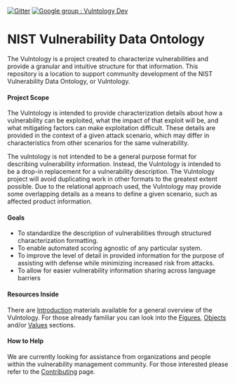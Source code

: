 [![Gitter](https://badges.gitter.im/vulntology/community.svg)](https://gitter.im/vulntology/community?utm_source=badge&utm_medium=badge&utm_campaign=pr-badge) [![Google group : Vulntology Dev](https://img.shields.io/badge/Google%20Group-Vulntology%20Dev-blue.svg)](https://groups.google.com/a/list.nist.gov/forum/#!forum/vulntology-dev)

# NIST Vulnerability Data Ontology

 The Vulntology is a project created to characterize vulnerabilities and provide a granular and intuitive structure for that information. This repository is a location to support community development of the NIST Vulnerability Data Ontology, or Vulntology.


#### Project Scope

The Vulntology is intended to provide characterization details about how a vulnerability can be exploited, what the impact of that exploit will be, and what mitigating factors can make exploitation difficult. These details are provided in the context of a given attack scenario, which may differ in characteristics from other scenarios for the same vulnerability.

The vulntology is not intended to be a general purpose format for describing vulnerability information. Instead, the Vulntology is intended to be a drop-in replacement for a vulnerability description. The Vulntology project will avoid duplicating work in other formats to the greatest extent possible.  Due to the relational approach used, the Vulntology may provide some overlapping details as a means to define a given scenario, such as affected product information.


#### Goals

- To standardize the description of vulnerabilities through structured characterization formatting.
- To enable automated scoring agnostic of any particular system.
- To improve the level of detail in provided information for the purpose of assisting with defense while minimizing increased risk from attacks.
- To allow for easier vulnerability information sharing across language barriers


#### Resources Inside
There are [Introduction](specification/introduction/) materials available for a general overview of the Vulntology. For those already familiar you can look into the [Figures](specification/figures/), [Objects](specification/objects/) and/or [Values](specification/values/) sections.

#### How to Help
We are currently looking for assistance from organizations and people within the vulnerability management community. For those interested please refer to the [Contributing](Contributing.md) page.
